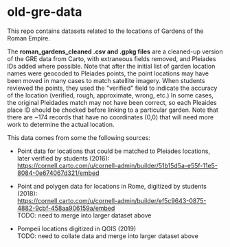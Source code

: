 # old-gre-data

This repo contains datasets related to the locations of Gardens of the Roman Empire.

The **roman_gardens_cleaned .csv and .gpkg files** are a cleaned-up version of the GRE data from Carto, with extraneous fields removed, and Pleiades IDs added where possible.  Note that after the initial list of garden location names were geocoded to Pleiades points, the point locations may have been moved in many cases to match satellite imagery.  When students reviewed the points, they used the "verified" field to indicate the accuracy of the location (verified, rough, approximate, wrong, etc.)  In some cases, the original Pleidades match may not have been correct, so each Pleaides place ID should be checked before linking to a particular garden.  Note that there are ~174 records that have no coordinates (0,0) that will need more work to determine the actual location.

This data comes from some the following sources:

* Point data for locations that could be matched to Pleiades locations, later verified by students (2016):  
https://cornell.carto.com/u/cornell-admin/builder/51b15d5a-e55f-11e5-8084-0e674067d321/embed  

* Point and polygen data for locations in Rome, digitized by students (2018):  
https://cornell.carto.com/u/cornell-admin/builder/ef5c9643-0875-4882-9cbf-458aa906159a/embed  
TODO: need to merge into larger dataset above

* Pompeii locations digitized in QGIS (2019)  
TODO: need to collate data and merge into larger dataset above

